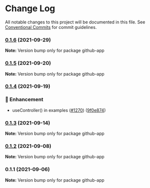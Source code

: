 # Change Log

All notable changes to this project will be documented in this file.
See [Conventional Commits](https://conventionalcommits.org) for commit guidelines.

### [0.1.6](https://github.com/coinbase/rest-hooks/compare/github-app@0.1.5...github-app@0.1.6) (2021-09-29)

**Note:** Version bump only for package github-app





### [0.1.5](https://github.com/coinbase/rest-hooks/compare/github-app@0.1.4...github-app@0.1.5) (2021-09-20)

**Note:** Version bump only for package github-app





### [0.1.4](https://github.com/coinbase/rest-hooks/compare/github-app@0.1.3...github-app@0.1.4) (2021-09-19)


### 💅 Enhancement

* useController() in examples ([#1270](https://github.com/coinbase/rest-hooks/issues/1270)) ([9f0e874](https://github.com/coinbase/rest-hooks/commit/9f0e87401856c0b51f12cd4cfc672aecb1f9a24e))



### [0.1.3](https://github.com/coinbase/rest-hooks/compare/github-app@0.1.2...github-app@0.1.3) (2021-09-14)

**Note:** Version bump only for package github-app





### [0.1.2](https://github.com/coinbase/rest-hooks/compare/github-app@0.1.1...github-app@0.1.2) (2021-09-08)

**Note:** Version bump only for package github-app





### 0.1.1 (2021-09-06)

**Note:** Version bump only for package github-app
